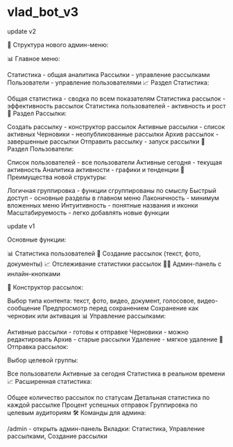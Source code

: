 # vlad_bot_v3
update v2

🎯 Структура нового админ-меню:

📊 Главное меню:

Статистика - общая аналитика
Рассылки - управление рассылками
Пользователи - управление пользователями
📈 Раздел Статистика:

Общая статистика - сводка по всем показателям
Статистика рассылок - эффективность рассылок
Статистика пользователей - активность и рост
📨 Раздел Рассылки:

Создать рассылку - конструктор рассылок
Активные рассылки - список активных
Черновики - неопубликованные рассылки
Архив рассылок - завершенные рассылки
Отправить рассылку - запуск рассылки
👥 Раздел Пользователи:

Список пользователей - все пользователи
Активные сегодня - текущая активность
Аналитика активности - графики и тенденции
🎯 Преимущества новой структуры:

Логичная группировка - функции сгруппированы по смыслу
Быстрый доступ - основные разделы в главном меню
Лаконичность - минимум вложенных меню
Интуитивность - понятные названия и иконки
Масштабируемость - легко добавлять новые функции


update v1

Основные функции:

📊 Статистика пользователей
📨 Создание рассылок (текст, фото, документы)
📈 Отслеживание статистики рассылок
👨‍💻 Админ-панель с инлайн-кнопками

📝 Конструктор рассылок:

Выбор типа контента: текст, фото, видео, документ, голосовое, видео-сообщение
Предпросмотр перед сохранением
Сохранение как черновик или активация
📊 Управление рассылками:

Активные рассылки - готовы к отправке
Черновики - можно редактировать
Архив - старые рассылки
Удаление - мягкое удаление
🚀 Отправка рассылок:

Выбор целевой группы:

Все пользователи
Активные за сегодня
Статистика в реальном времени
📈 Расширенная статистика:

Общее количество рассылок по статусам
Детальная статистика по каждой рассылке
Процент успешных отправок
Группировка по целевым аудиториям
🛠️ Команды для админа:

/admin - открыть админ-панель
Вкладки: Статистика, Управление рассылками, Создание рассылки
